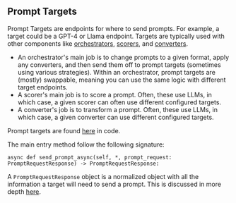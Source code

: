 ## Prompt Targets

Prompt Targets are endpoints for where to send prompts. For example, a target could be a GPT-4 or Llama endpoint. Targets are typically used with other components like [orchestrators](../orchestrators/), [scorers](../scoring/), and [converters](../converters/).

- An orchestrator's main job is to change prompts to a given format, apply any converters, and then send them off to prompt targets (sometimes using various strategies). Within an orchestrator, prompt targets are (mostly) swappable, meaning you can use the same logic with different target endpoints.
- A scorer's main job is to score a prompt. Often, these use LLMs, in which case, a given scorer can often use different configured targets.
- A converter's job is to transform a prompt. Often, these use LLMs, in which case, a given converter can use different configured targets.

Prompt targets are found [here](../../../pyrit/prompt_target/) in code.

The main entry method follow the following signature:

```
async def send_prompt_async(self, *, prompt_request: PromptRequestResponse) -> PromptRequestResponse:
```

A `PromptRequestResponse` object is a normalized object with all the information a target will need to send a prompt. This is discussed in more depth [here](../memory/3_prompt_request.md).
